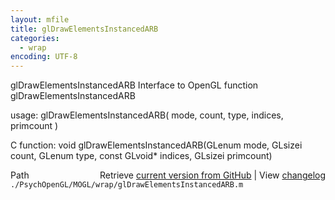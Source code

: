 ```yaml
---
layout: mfile
title: glDrawElementsInstancedARB
categories:
  - wrap
encoding: UTF-8
---
```


glDrawElementsInstancedARB  Interface to OpenGL function glDrawElementsInstancedARB

usage:  glDrawElementsInstancedARB\( mode, count, type, indices, primcount \)

C function:  void glDrawElementsInstancedARB\(GLenum mode, GLsizei count, GLenum type, const GLvoid\* indices, GLsizei primcount\)


<div class="code_header" style="text-align:right;">
  <span style="float:left;">Path&nbsp;&nbsp;</span> <span class="counter">Retrieve <a href=
  "https://raw.github.com/Psychtoolbox-3/Psychtoolbox-3/beta/./PsychOpenGL/MOGL/wrap/glDrawElementsInstancedARB.m">current version from GitHub</a> | View <a href=
  "https://github.com/Psychtoolbox-3/Psychtoolbox-3/commits/beta/./PsychOpenGL/MOGL/wrap/glDrawElementsInstancedARB.m">changelog</a></span>
</div>
<div class="code">
  <code>./PsychOpenGL/MOGL/wrap/glDrawElementsInstancedARB.m</code>
</div>
